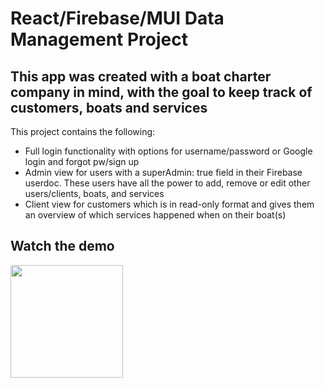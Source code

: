 # React/Firebase/MUI Data Management Project

## This app was created with a boat charter company in mind, with the goal to keep track of customers, boats and services

This project contains the following:

-   Full login functionality with options for username/password or Google login and forgot pw/sign up
-   Admin view for users with a superAdmin: true field in their Firebase userdoc. These users have all the power to add, remove or edit other users/clients, boats, and services
-   Client view for customers which is in read-only format and gives them an overview of which services happened when on their boat(s)

## Watch the demo

<a href= "https://www.loom.com/share/a310550a22f0497680d38fc278998a7a?sid=cd8c8ad9-543d-48ea-9822-83ce54db0e6d" target="\_blank">
<img src="" alt="" width="" height="180"/>
</a>
